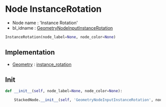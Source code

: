 # Node InstanceRotation

- Node name : 'Instance Rotation'
- bl_idname : [GeometryNodeInputInstanceRotation](https://docs.blender.org/api/current/bpy.types.GeometryNodeInputInstanceRotation.html)


``` python
InstanceRotation(node_label=None, node_color=None)
```
## Implementation

- [Geometry](/docs/GeoNodes/Geometry.md) : [instance_rotation](/docs/GeoNodes/Geometry.md#instance_rotation)

## Init

``` python
def __init__(self, node_label=None, node_color=None):

    StackedNode.__init__(self, 'GeometryNodeInputInstanceRotation', node_label=node_label, node_color=node_color)
```
